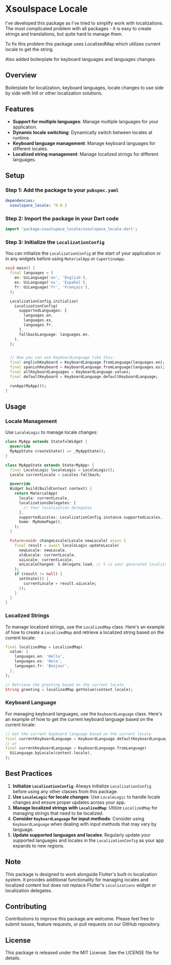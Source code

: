 # Xsoulspace Locale

I've developed this package as I've tried to simplify work with localizations.
The most complicated problem with all packages - it is easy to create strings and translations, but quite hard to manage them.

To fix this problem this package uses LocalizedMap which utilizes current locale to get the string.

Also added boilerplate for keyboard languages and languages changes.

## Overview

Boilerplate for localization, keyboard languages, locale changes to use side by side with Intl or other localization solutions.

## Features

- **Support for multiple languages**: Manage multiple languages for your application.
- **Dynamic locale switching**: Dynamically switch between locales at runtime.
- **Keyboard language management**: Manage keyboard languages for different locales.
- **Localized string management**: Manage localized strings for different languages.

## Setup

### Step 1: Add the package to your `pubspec.yaml`

```yaml
dependencies:
  xsoulspace_locale: ^0.0.2
```

### Step 2: Import the package in your Dart code

```dart
import 'package:xsoulspace_locale/xsoulspace_locale.dart';
```

### Step 3: Initialize the `LocalizationConfig`

You can initialize the `LocalizationConfig` at the start of your application
or in any widgets before using `MaterialApp` or `CupertinoApp`.

```dart
void main() {
  final languages = (
    en: UiLanguage('en', 'English'),
    es: UiLanguage('es', 'Español'),
    fr: UiLanguage('fr', 'Français'),
  );

  LocalizationConfig.initialize(
    LocalizationConfig(
      supportedLanguages: [
        languages.en,
        languages.es,
        languages.fr,
      ],
      fallbackLanguage: languages.en,
    ),
  );


  // Now you can use KeyboardLanguage like this:
  final englishKeyboard = KeyboardLanguage.fromLanguage(languages.en);
  final spanishKeyboard = KeyboardLanguage.fromLanguage(languages.es);
  final allKeyboardLanguages = KeyboardLanguage.values;
  final defaultKeyboard = KeyboardLanguage.defaultKeyboardLanguage;

  runApp(MyApp());
}
```

## Usage

### Locale Management

Use `LocaleLogic` to manage locale changes:

```dart
class MyApp extends StatefulWidget {
  @override
  MyAppState createState() => _MyAppState();
}

class MyAppState extends State<MyApp> {
  final LocaleLogic localeLogic = LocaleLogic();
  Locale currentLocale = Locales.fallback;

  @override
  Widget build(BuildContext context) {
    return MaterialApp(
      locale: currentLocale,
      localizationsDelegates: [
        // Your localization delegates
      ],
      supportedLocales: LocalizationConfig.instance.supportedLocales,
      home: MyHomePage(),
    );
  }

  Future<void> changeLocale(Locale newLocale) async {
    final result = await localeLogic.updateLocale(
      newLocale: newLocale,
      oldLocale: currentLocale,
      uiLocale: currentLocale,
      onLocaleChanged: S.delegate.load, // S is your generated localization class
    );
    if (result != null) {
      setState(() {
        currentLocale = result.uiLocale;
      });
    }
  }
}
```

### Localized Strings

To manage localized strings, use the `LocalizedMap` class. Here's an example of how to create a `LocalizedMap` and retrieve a localized string based on the current locale:

```dart
final localizedMap = LocalizedMap(
  value: {
    languages.en: 'Hello',
    languages.es: 'Hola',
    languages.fr: 'Bonjour',
  },
);

// Retrieve the greeting based on the current locale
String greeting = localizedMap.getValue(context.locale);
```

### Keyboard Language

For managing keyboard languages, use the `KeyboardLanguage` class. Here's an example of how to get the current keyboard language based on the current locale:

```dart
// Get the current keyboard language based on the current locale
final currentKeyboardLanguage = KeyboardLanguage.defaultKeyboardLanguage;
// or
final currentKeyboardLanguage = KeyboardLanguage.fromLanguage(
  UiLanguage.byLocale(context.locale),
);
```

## Best Practices

1. **Initialize `LocalizationConfig`**: Always initialize `LocalizationConfig` before using any other classes from this package.
2. **Use `LocaleLogic` for locale changes**: Use `LocaleLogic` to handle locale changes and ensure proper updates across your app.
3. **Manage localized strings with `LocalizedMap`**: Utilize `LocalizedMap` for managing strings that need to be localized.
4. **Consider `KeyboardLanguage` for input methods**: Consider using `KeyboardLanguage` when dealing with input methods that may vary by language.
5. **Update supported languages and locales**: Regularly update your supported languages and locales in the `LocalizationConfig` as your app expands to new regions.

## Note

This package is designed to work alongside Flutter's built-in localization system. It provides additional functionality for managing locales and localized content but does not replace Flutter's `Localizations` widget or localization delegates.

## Contributing

Contributions to improve this package are welcome. Please feel free to submit issues, feature requests, or pull requests on our GitHub repository.

## License

This package is released under the MIT License. See the LICENSE file for details.
